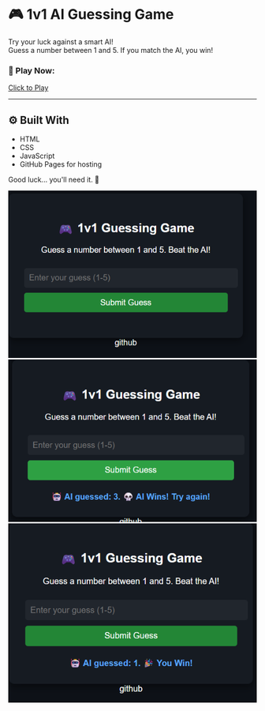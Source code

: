 # 🎮 1v1 AI Guessing Game

Try your luck against a smart AI!  
Guess a number between 1 and 5. If you match the AI, you win!

### 🔗 Play Now:
[Click to Play](https://vansh-1101.github.io/1v1-AI-Guessing-Game-Mini-Project/)

---

## ⚙️ Built With
- HTML
- CSS
- JavaScript
- GitHub Pages for hosting

Good luck... you'll need it. 🤖

![](image1.png)
![](image2.png)
![](image3.png)


